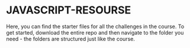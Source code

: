 # JAVASCRIPT-RESOURSE
Here, you can find the starter files for all the challenges in the course. To get started, download the entire repo and then navigate to the folder you need - the folders are structured just like the course.
